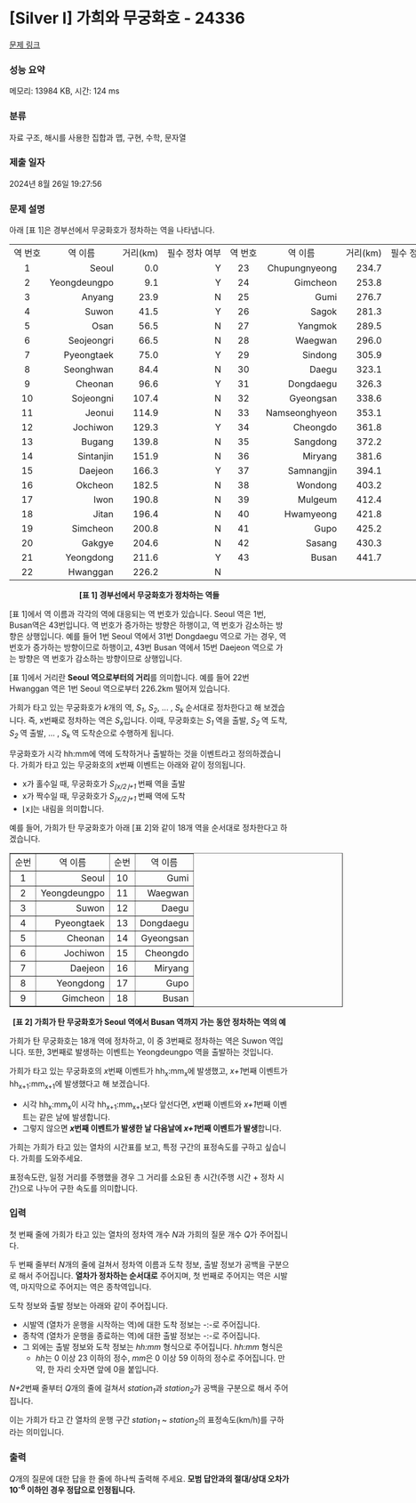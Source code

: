 # [Silver I] 가희와 무궁화호 - 24336 

[문제 링크](https://www.acmicpc.net/problem/24336) 

### 성능 요약

메모리: 13984 KB, 시간: 124 ms

### 분류

자료 구조, 해시를 사용한 집합과 맵, 구현, 수학, 문자열

### 제출 일자

2024년 8월 26일 19:27:56

### 문제 설명

<p>아래 [표 1]은 경부선에서 무궁화호가 정차하는 역을 나타냅니다.</p>

<table class="table table-bordered table-center-70" style="width: 800px;">
	<tbody>
		<tr>
			<td style="text-align: center;">역 번호</td>
			<td style="text-align: center;">역 이름</td>
			<td style="text-align: center;">거리(km)</td>
			<td style="text-align: center;">필수 정차 여부</td>
			<td style="text-align: center;">역 번호</td>
			<td style="text-align: center;">역 이름</td>
			<td style="text-align: center;">거리(km)</td>
			<td style="text-align: center;">필수 정차 여부</td>
		</tr>
		<tr>
			<td style="text-align: center;">1</td>
			<td style="text-align: right;">Seoul</td>
			<td style="text-align: right;">0.0</td>
			<td style="text-align: right;">Y</td>
			<td style="text-align: center;">23</td>
			<td style="text-align: right;">Chupungnyeong</td>
			<td style="text-align: right;">234.7</td>
			<td style="text-align: right;">N</td>
		</tr>
		<tr>
			<td style="text-align: center;">2</td>
			<td style="text-align: right;">Yeongdeungpo</td>
			<td style="text-align: right;">9.1</td>
			<td style="text-align: right;">Y</td>
			<td style="text-align: center;">24</td>
			<td style="text-align: right;">Gimcheon</td>
			<td style="text-align: right;">253.8</td>
			<td style="text-align: right;">Y</td>
		</tr>
		<tr>
			<td style="text-align: center;">3</td>
			<td style="text-align: right;">Anyang</td>
			<td style="text-align: right;">23.9</td>
			<td style="text-align: right;">N</td>
			<td style="text-align: center;">25</td>
			<td style="text-align: right;">Gumi</td>
			<td style="text-align: right;">276.7</td>
			<td style="text-align: right;">Y</td>
		</tr>
		<tr>
			<td style="text-align: center;">4</td>
			<td style="text-align: right;">Suwon</td>
			<td style="text-align: right;">41.5</td>
			<td style="text-align: right;">Y</td>
			<td style="text-align: center;">26</td>
			<td style="text-align: right;">Sagok</td>
			<td style="text-align: right;">281.3</td>
			<td style="text-align: right;">N</td>
		</tr>
		<tr>
			<td style="text-align: center;">5</td>
			<td style="text-align: right;">Osan</td>
			<td style="text-align: right;">56.5</td>
			<td style="text-align: right;">N</td>
			<td style="text-align: center;">27</td>
			<td style="text-align: right;">Yangmok</td>
			<td style="text-align: right;">289.5</td>
			<td style="text-align: right;">N</td>
		</tr>
		<tr>
			<td style="text-align: center;">6</td>
			<td style="text-align: right;">Seojeongri</td>
			<td style="text-align: right;">66.5</td>
			<td style="text-align: right;">N</td>
			<td style="text-align: center;">28</td>
			<td style="text-align: right;">Waegwan</td>
			<td style="text-align: right;">296.0</td>
			<td style="text-align: right;">Y</td>
		</tr>
		<tr>
			<td style="text-align: center;">7</td>
			<td style="text-align: right;">Pyeongtaek</td>
			<td style="text-align: right;">75.0</td>
			<td style="text-align: right;">Y</td>
			<td style="text-align: center;">29</td>
			<td style="text-align: right;">Sindong</td>
			<td style="text-align: right;">305.9</td>
			<td style="text-align: right;">N</td>
		</tr>
		<tr>
			<td style="text-align: center;">8</td>
			<td style="text-align: right;">Seonghwan</td>
			<td style="text-align: right;">84.4</td>
			<td style="text-align: right;">N</td>
			<td style="text-align: center;">30</td>
			<td style="text-align: right;">Daegu</td>
			<td style="text-align: right;">323.1</td>
			<td style="text-align: right;">Y</td>
		</tr>
		<tr>
			<td style="text-align: center;">9</td>
			<td style="text-align: right;">Cheonan</td>
			<td style="text-align: right;">96.6</td>
			<td style="text-align: right;">Y</td>
			<td style="text-align: center;">31</td>
			<td style="text-align: right;">Dongdaegu</td>
			<td style="text-align: right;">326.3</td>
			<td style="text-align: right;">Y</td>
		</tr>
		<tr>
			<td style="text-align: center;">10</td>
			<td style="text-align: right;">Sojeongni</td>
			<td style="text-align: right;">107.4</td>
			<td style="text-align: right;">N</td>
			<td style="text-align: center;">32</td>
			<td style="text-align: right;">Gyeongsan</td>
			<td style="text-align: right;">338.6</td>
			<td style="text-align: right;">N</td>
		</tr>
		<tr>
			<td style="text-align: center;">11</td>
			<td style="text-align: right;">Jeonui</td>
			<td style="text-align: right;">114.9</td>
			<td style="text-align: right;">N</td>
			<td style="text-align: center;">33</td>
			<td style="text-align: right;">Namseonghyeon</td>
			<td style="text-align: right;">353.1</td>
			<td style="text-align: right;">N</td>
		</tr>
		<tr>
			<td style="text-align: center;">12</td>
			<td style="text-align: right;">Jochiwon</td>
			<td style="text-align: right;">129.3</td>
			<td style="text-align: right;">Y</td>
			<td style="text-align: center;">34</td>
			<td style="text-align: right;">Cheongdo</td>
			<td style="text-align: right;">361.8</td>
			<td style="text-align: right;">N</td>
		</tr>
		<tr>
			<td style="text-align: center;">13</td>
			<td style="text-align: right;">Bugang</td>
			<td style="text-align: right;">139.8</td>
			<td style="text-align: right;">N</td>
			<td style="text-align: center;">35</td>
			<td style="text-align: right;">Sangdong</td>
			<td style="text-align: right;">372.2</td>
			<td style="text-align: right;">N</td>
		</tr>
		<tr>
			<td style="text-align: center;">14</td>
			<td style="text-align: right;">Sintanjin</td>
			<td style="text-align: right;">151.9</td>
			<td style="text-align: right;">N</td>
			<td style="text-align: center;">36</td>
			<td style="text-align: right;">Miryang</td>
			<td style="text-align: right;">381.6</td>
			<td style="text-align: right;">Y</td>
		</tr>
		<tr>
			<td style="text-align: center;">15</td>
			<td style="text-align: right;">Daejeon</td>
			<td style="text-align: right;">166.3</td>
			<td style="text-align: right;">Y</td>
			<td style="text-align: center;">37</td>
			<td style="text-align: right;">Samnangjin</td>
			<td style="text-align: right;">394.1</td>
			<td style="text-align: right;">N</td>
		</tr>
		<tr>
			<td style="text-align: center;">16</td>
			<td style="text-align: right;">Okcheon</td>
			<td style="text-align: right;">182.5</td>
			<td style="text-align: right;">N</td>
			<td style="text-align: center;">38</td>
			<td style="text-align: right;">Wondong</td>
			<td style="text-align: right;">403.2</td>
			<td style="text-align: right;">N</td>
		</tr>
		<tr>
			<td style="text-align: center;">17</td>
			<td style="text-align: right;">Iwon</td>
			<td style="text-align: right;">190.8</td>
			<td style="text-align: right;">N</td>
			<td style="text-align: center;">39</td>
			<td style="text-align: right;">Mulgeum</td>
			<td style="text-align: right;">412.4</td>
			<td style="text-align: right;">N</td>
		</tr>
		<tr>
			<td style="text-align: center;">18</td>
			<td style="text-align: right;">Jitan</td>
			<td style="text-align: right;">196.4</td>
			<td style="text-align: right;">N</td>
			<td style="text-align: center;">40</td>
			<td style="text-align: right;">Hwamyeong</td>
			<td style="text-align: right;">421.8</td>
			<td style="text-align: right;">N</td>
		</tr>
		<tr>
			<td style="text-align: center;">19</td>
			<td style="text-align: right;">Simcheon</td>
			<td style="text-align: right;">200.8</td>
			<td style="text-align: right;">N</td>
			<td style="text-align: center;">41</td>
			<td style="text-align: right;">Gupo</td>
			<td style="text-align: right;">425.2</td>
			<td style="text-align: right;">Y</td>
		</tr>
		<tr>
			<td style="text-align: center;">20</td>
			<td style="text-align: right;">Gakgye</td>
			<td style="text-align: right;">204.6</td>
			<td style="text-align: right;">N</td>
			<td style="text-align: center;">42</td>
			<td style="text-align: right;">Sasang</td>
			<td style="text-align: right;">430.3</td>
			<td style="text-align: right;">N</td>
		</tr>
		<tr>
			<td style="text-align: center;">21</td>
			<td style="text-align: right;">Yeongdong</td>
			<td style="text-align: right;">211.6</td>
			<td style="text-align: right;">Y</td>
			<td style="text-align: center;">43</td>
			<td style="text-align: right;">Busan</td>
			<td style="text-align: right;">441.7</td>
			<td style="text-align: right;">Y</td>
		</tr>
		<tr>
			<td style="text-align: center;">22</td>
			<td style="text-align: right;">Hwanggan</td>
			<td style="text-align: right;">226.2</td>
			<td style="text-align: right;">N</td>
			<td style="text-align: center;"> </td>
			<td style="text-align: right;"> </td>
			<td style="text-align: right;"> </td>
			<td style="text-align: right;"> </td>
		</tr>
	</tbody>
</table>

<p style="text-align: center;"><strong>[표 1] 경부선에서 무궁화호가 정차하는 역들</strong></p>

<p>[표 1]에서 역 이름과 각각의 역에 대응되는 역 번호가 있습니다. Seoul 역은 1번, Busan역은 43번입니다. 역 번호가 증가하는 방향은 하행이고, 역 번호가 감소하는 방향은 상행입니다. 예를 들어 1번 Seoul 역에서 31번 Dongdaegu 역으로 가는 경우, 역 번호가 증가하는 방향이므로 하행이고, 43번 Busan 역에서 15번 Daejeon 역으로 가는 방향은 역 번호가 감소하는 방향이므로 상행입니다.</p>

<p>[표 1]에서 거리란 <strong>Seoul<em> </em>역으로부터의 거리</strong>를 의미합니다. 예를 들어 22번 Hwanggan<em> </em>역은 1번 Seoul<em> </em>역으로부터 226.2km 떨어져 있습니다.</p>

<p>가희가 타고 있는 무궁화호가 <em>k</em>개의 역, <em>S<sub>1</sub></em>, <em>S<sub>2</sub></em>, ... , <em>S<sub>k </sub></em>순서대로 정차한다고 해 보겠습니다. 즉, x번째로 정차하는 역은 <em>S<sub>x</sub></em>입니다. 이때, 무궁화호는 <em>S<sub>1 </sub></em>역을 출발, <em>S<sub>2 </sub></em>역 도착, <em>S<sub>2 </sub></em>역 출발, ... , <em>S<sub>k </sub></em>역 도착순으로 수행하게 됩니다.</p>

<p>무궁화호가 시각 hh:mm에 역에 도착하거나 출발하는 것을 이벤트라고 정의하겠습니다. 가희가 타고 있는 무궁화호의 <em>x</em>번째 이벤트는 아래와 같이 정의됩니다.</p>

<ul>
	<li>x가 홀수일 때, 무궁화호가 <em>S<sub>⌊x/2⌋+1 </sub></em>번째 역을 출발</li>
	<li>x가 짝수일 때, 무궁화호가 <em>S<sub>⌊x/2⌋+1 </sub></em>번째 역에 도착</li>
	<li>⌊x⌋는 내림을 의미합니다.</li>
</ul>

<p>예를 들어, 가희가 탄 무궁화호가 아래 [표 2]와 같이 18개 역을 순서대로 정차한다고 하겠습니다.</p>

<table align="center" border="1" cellpadding="1" cellspacing="1" class="table table-bordered" style="width: 600px;">
	<tbody>
		<tr>
			<td style="text-align: center;">순번</td>
			<td style="text-align: center;">역 이름</td>
			<td style="text-align: center;">순번</td>
			<td style="text-align: center;">역 이름</td>
		</tr>
		<tr>
			<td style="text-align: center;">1</td>
			<td style="text-align: right;">Seoul</td>
			<td style="text-align: center;">10</td>
			<td style="text-align: right;">Gumi</td>
		</tr>
		<tr>
			<td style="text-align: center;">2</td>
			<td style="text-align: right;">Yeongdeungpo</td>
			<td style="text-align: center;">11</td>
			<td style="text-align: right;">Waegwan</td>
		</tr>
		<tr>
			<td style="text-align: center;">3</td>
			<td style="text-align: right;">Suwon</td>
			<td style="text-align: center;">12</td>
			<td style="text-align: right;">Daegu</td>
		</tr>
		<tr>
			<td style="text-align: center;">4</td>
			<td style="text-align: right;">Pyeongtaek</td>
			<td style="text-align: center;">13</td>
			<td style="text-align: right;">Dongdaegu</td>
		</tr>
		<tr>
			<td style="text-align: center;">5</td>
			<td style="text-align: right;">Cheonan</td>
			<td style="text-align: center;">14</td>
			<td style="text-align: right;">Gyeongsan</td>
		</tr>
		<tr>
			<td style="text-align: center;">6</td>
			<td style="text-align: right;">Jochiwon</td>
			<td style="text-align: center;">15</td>
			<td style="text-align: right;">Cheongdo</td>
		</tr>
		<tr>
			<td style="text-align: center;">7</td>
			<td style="text-align: right;">Daejeon</td>
			<td style="text-align: center;">16</td>
			<td style="text-align: right;">Miryang</td>
		</tr>
		<tr>
			<td style="text-align: center;">8</td>
			<td style="text-align: right;">Yeongdong</td>
			<td style="text-align: center;">17</td>
			<td style="text-align: right;">Gupo</td>
		</tr>
		<tr>
			<td style="text-align: center;">9</td>
			<td style="text-align: right;">Gimcheon</td>
			<td style="text-align: center;">18</td>
			<td style="text-align: right;">Busan</td>
		</tr>
	</tbody>
</table>

<p style="text-align: center;"><strong>[표 2] 가희가 탄 무궁화호가 Seoul 역에서 Busan 역까지 가는 동안 정차하는 역의 예</strong></p>

<p>가희가 탄 무궁화호는 18개 역에 정차하고, 이 중 3번째로 정차하는 역은 Suwon<em> </em>역입니다. 또한, 3번째로 발생하는 이벤트는 Yeongdeungpo<em> </em>역을 출발하는 것입니다.</p>

<p>가희가 타고 있는 무궁화호의 <em>x</em>번째 이벤트가 hh<sub>x</sub>:mm<sub>x</sub>에 발생했고, <em>x+1</em>번째 이벤트가 hh<sub>x+1</sub>:mm<sub>x+1</sub>에 발생했다고 해 보겠습니다.</p>

<ul>
	<li>시각<i> </i>hh<sub>x</sub>:mm<sub>x</sub>이 시각 hh<sub>x+1</sub>:mm<sub>x+1</sub>보다 앞선다면, <em>x</em>번째 이벤트와 <em>x+1</em>번째 이벤트는 같은 날에 발생합니다.</li>
	<li>그렇지 않으면 <strong><em>x</em>번째 이벤트가 발생한 날 다음날에 <em>x+1</em>번째 이벤트가 발생</strong>합니다.</li>
</ul>

<p>가희는 가희가 타고 있는 열차의 시간표를 보고, 특정 구간의 표정속도를 구하고 싶습니다. 가희를 도와주세요.</p>

<p>표정속도란, 일정 거리를 주행했을 경우 그 거리를 소요된 총 시간(주행 시간 + 정차 시간)으로 나누어 구한 속도를 의미합니다.</p>

### 입력 

 <p>첫 번째 줄에 가희가 타고 있는 열차의 정차역 개수 <em>N</em>과 가희의 질문 개수 <em>Q</em>가 주어집니다.</p>

<p>두 번째 줄부터 <em>N</em>개의 줄에 걸쳐서 정차역 이름과 도착 정보, 출발 정보가 공백을 구분으로 해서 주어집니다. <strong>열차가 정차하는 순서대로</strong> 주어지며, 첫 번째로 주어지는 역은 시발역, 마지막으로 주어지는 역은 종착역입니다.</p>

<p>도착 정보와 출발 정보는 아래와 같이 주어집니다.</p>

<ul>
	<li>시발역 (열차가 운행을 시작하는 역)에 대한 도착 정보는 -:-로 주어집니다.</li>
	<li>종착역 (열차가 운행을 종료하는 역)에 대한 출발 정보는 -:-로 주어집니다.</li>
	<li>그 외에는 출발 정보와 도착 정보는 <em>hh:mm</em> 형식으로 주어집니다. <em>hh:mm </em>형식은
	<ul>
		<li><em>hh</em>는 0 이상 23 이하의 정수, <em>mm</em>은 0 이상 59 이하의 정수로 주어집니다. 만약, 한 자리 숫자면 앞에 0을 붙입니다.</li>
	</ul>
	</li>
</ul>

<p><em>N+2</em>번째 줄부터 <em>Q</em>개의 줄에 걸쳐서 <em>station<sub>1</sub></em>과 <em>station<sub>2</sub></em>가 공백을 구분으로 해서 주어집니다.</p>

<p>이는 가희가 타고 간 열차의 운행 구간 <em>station<sub>1</sub></em> ~ <em>station<sub>2</sub></em>의 표정속도(km/h)를 구하라는 의미입니다.</p>

### 출력 

 <p><em>Q</em>개의 질문에 대한 답을 한 줄에 하나씩 출력해 주세요. <b>모범 답안과의 절대/상대 오차가 10<sup>-6</sup> 이하인 경우 정답으로 인정됩니다.</b></p>

